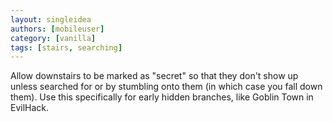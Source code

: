 ```yaml
---
layout: singleidea
authors: [mobileuser]
category: [vanilla]
tags: [stairs, searching]
---
```

Allow downstairs to be marked as "secret" so that they don't show up unless
searched for or by stumbling onto them (in which case you fall down them). Use
this specifically for early hidden branches, like Goblin Town in EvilHack.
